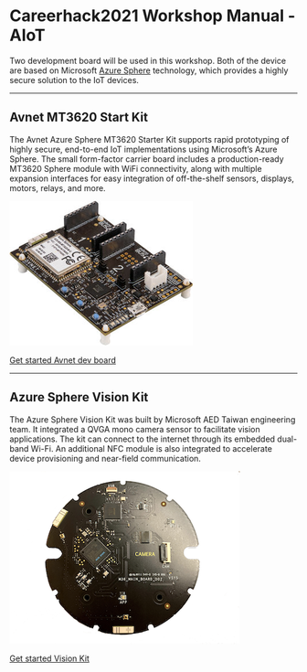 # Careerhack2021 Workshop Manual - AIoT
Two development board will be used in this workshop. Both of the device are based on Microsoft [Azure Sphere](https://docs.microsoft.com/en-us/azure-sphere/) technology, which provides a highly secure solution to the IoT devices.

---
## Avnet MT3620 Start Kit
The Avnet Azure Sphere MT3620 Starter Kit supports rapid prototyping of highly secure, end-to-end IoT implementations using Microsoft’s Azure Sphere. The small form-factor carrier board includes a production-ready MT3620 Sphere module with WiFi connectivity, along with multiple expansion interfaces for easy integration of off-the-shelf sensors, displays, motors, relays, and more.

![](./images/avnet-mt3620-sk-g-side.jpg)

[Get started Avnet dev board](./avnet-start-kit.md)

---
## Azure Sphere Vision Kit
The Azure Sphere Vision Kit was built by Microsoft AED Taiwan engineering team. It integrated a QVGA mono camera sensor to facilitate vision applications. The kit can connect to the internet through its embedded dual-band Wi-Fi. An additional NFC module is also integrated to accelerate device provisioning and near-field communication.

![](./images/AzS_vision_kit_front.png)

[Get started Vision Kit](./vision-kit.md)
